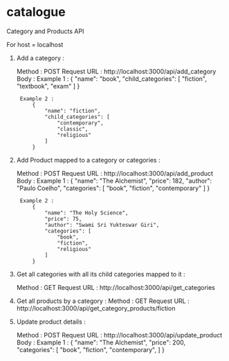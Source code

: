 # catalogue
Category and Products API

For host = localhost

1. Add a category :

    Method : POST 
    Request URL : http://localhost:3000/api/add_category
    Body : 
        Example 1 :
            {
                "name": "book",
                "child_categories": [
                    "fiction",
                    "textbook",
                    "exam"
                ]
            }

        Example 2 :
            {
                "name": "fiction",
                "child_categories": [
                    "contemporary",
                    "classic",
                    "religious"
                ]
            }


2. Add Product mapped to a category or categories :

    Method : POST 
    Request URL : http://localhost:3000/api/add_product
    Body : 
        Example 1 :
            {
                "name": "The Alchemist",
                "price": 182,
                "author":  "Paulo Coelho",
                "categories": [
                    "book",
                    "fiction",
                    "contemporary"
                ]
            }

        Example 2 : 
            {
                "name": "The Holy Science",
                "price": 75,
                "author": "Swami Sri Yukteswar Giri",
                "categories": [
                    "book",
                    "fiction",
                    "religious"
                ]
            }

3. Get all categories with all its child categories mapped to it :

    Method : GET 
    Request URL : http://localhost:3000/api/get_categories

4. Get all products by a category : 
    Method : GET 
    Request URL : http://localhost:3000/api/get_category_products/fiction

5. Update product details :

    Method : POST 
    Request URL : http://localhost:3000/api/update_product
    Body : 
        Example 1 :
            {
                "name": "The Alchemist",
                "price": 200,
                "categories": [
                    "book",
                    "fiction",
                    "contemporary",
                ]
            }
